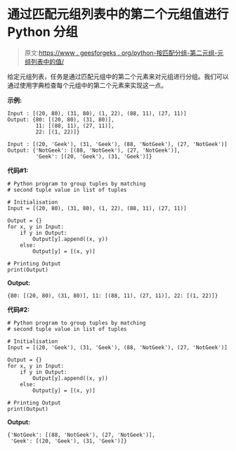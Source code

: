 # 通过匹配元组列表中的第二个元组值进行 Python 分组

> 原文:[https://www . geesforgeks . org/python-按匹配分组-第二元组-元组列表中的值/](https://www.geeksforgeeks.org/python-group-by-matching-second-tuple-value-in-list-of-tuples/)

给定元组列表，任务是通过匹配元组中的第二个元素来对元组进行分组。我们可以通过使用字典检查每个元组中的第二个元素来实现这一点。

**示例:**

```
Input : [(20, 80), (31, 80), (1, 22), (88, 11), (27, 11)]
Output: {80: [(20, 80), (31, 80)],
         11: [(88, 11), (27, 11)],
         22: [(1, 22)]}

Input : [(20, 'Geek'), (31, 'Geek'), (88, 'NotGeek'), (27, 'NotGeek')]
Output: {'NotGeek': [(88, 'NotGeek'), (27, 'NotGeek')],
         'Geek': [(20, 'Geek'), (31, 'Geek')]}

```

**代码#1:**

```
# Python program to group tuples by matching 
# second tuple value in list of tuples

# Initialisation 
Input = [(20, 80), (31, 80), (1, 22), (88, 11), (27, 11)]

Output = {}
for x, y in Input:
    if y in Output:
        Output[y].append((x, y))
    else:
        Output[y] = [(x, y)]

# Printing Output
print(Output)
```

**Output:**

```
{80: [(20, 80), (31, 80)], 11: [(88, 11), (27, 11)], 22: [(1, 22)]}

```

**代码#2:**

```
# Python program to group tuples by matching 
# second tuple value in list of tuples

# Initialisation 
Input = [(20, 'Geek'), (31, 'Geek'), (88, 'NotGeek'), (27, 'NotGeek')]

Output = {}
for x, y in Input:
    if y in Output:
        Output[y].append((x, y))
    else:
        Output[y] = [(x, y)]

# Printing Output
print(Output)
```

**Output:**

```
{'NotGeek': [(88, 'NotGeek'), (27, 'NotGeek')],
 'Geek': [(20, 'Geek'), (31, 'Geek')]}

```